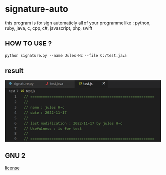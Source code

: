 # signature-auto
this program is for sign automaticly all of your programme like : python, ruby, java, c, cpp, c#, javascript, php, swift

## HOW TO USE ?

```
python signature.py --name Jules-Hc --file C:/test.java
```
result
----

![alt text](https://github.com/code404nul/signature-auto/blob/main/screen.png "screenshot")

GNU 2
----
[license](https://www.gnu.org/licenses/old-licenses/gpl-2.0.en.html "License GNU 2")
